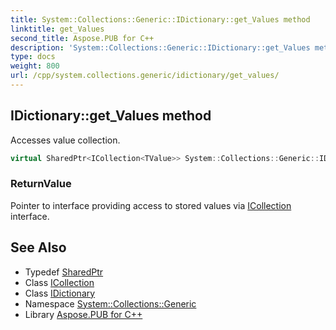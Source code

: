 ```yaml
---
title: System::Collections::Generic::IDictionary::get_Values method
linktitle: get_Values
second_title: Aspose.PUB for C++
description: 'System::Collections::Generic::IDictionary::get_Values method. Accesses value collection in C++.'
type: docs
weight: 800
url: /cpp/system.collections.generic/idictionary/get_values/
---
```

## IDictionary::get_Values method


Accesses value collection.

```cpp
virtual SharedPtr<ICollection<TValue>> System::Collections::Generic::IDictionary<TKey, TValue>::get_Values() const
```


### ReturnValue

Pointer to interface providing access to stored values via [ICollection](../../icollection/) interface.

## See Also

* Typedef [SharedPtr](../../../system/sharedptr/)
* Class [ICollection](../../icollection/)
* Class [IDictionary](../)
* Namespace [System::Collections::Generic](../../)
* Library [Aspose.PUB for C++](../../../)
